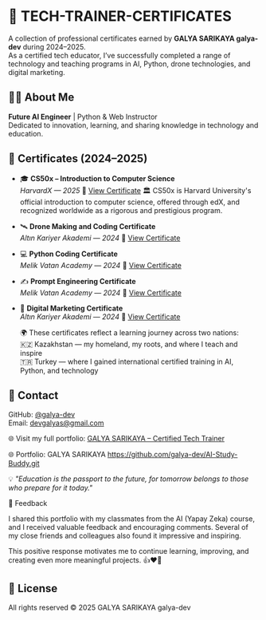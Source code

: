 # 📂 TECH-TRAINER-CERTIFICATES

A collection of professional certificates earned by **GALYA SARIKAYA galya-dev** during 2024–2025.  
As a certified tech educator, I’ve successfully completed a range of technology and teaching programs in AI, Python, drone technologies, and digital marketing.

## 👩‍🏫 About Me

**Future AI Engineer** | Python & Web Instructor  
Dedicated to innovation, learning, and sharing knowledge in technology and education.

## 📜 Certificates (2024–2025)

- 🎓 **CS50x – Introduction to Computer Science**  
  *HarvardX — 2025*
📄 [View Certificate](./CS50x_Certificate.jpg)
🏛️ CS50x is Harvard University's official introduction to computer science, offered through edX, and recognized worldwide as a rigorous and prestigious program.

- 🛰️ **Drone Making and Coding Certificate**  
  *Altın Kariyer Akademi — 2024*
📄 [View Certificate](./DRONE_CERTIFICATE.pdf)

- 💻 **Python Coding Certificate**  
  *Melik Vatan Academy — 2024*
📄 [View Certificate](./PYTHON_certificate.pdf)

- ✍️ **Prompt Engineering Certificate**  
  *Melik Vatan Academy — 2024*
📄 [View Certificate](./PROMPT_certificate.pdf)

- 📱 **Digital Marketing Certificate**  
  *Altın Kariyer Akademi — 2024*
  📄 [View Certificate](./DIJITAL_PAZARLAMA_CERTIFICATE.pdf)
  
  🌍 These certificates reflect a learning journey across two nations:  
🇰🇿 Kazakhstan — my homeland, my roots, and where I teach and inspire  
🇹🇷 Turkey — where I gained international certified training in AI, Python, and technology

## 📩 Contact

GitHub: [@galya-dev](https://github.com/galya-dev)  
Email: devgalyas@gmail.com  

🌐 Visit my full portfolio: [GALYA SARIKAYA – Certified Tech Trainer](https://galya-dev.github.io/TECH-TRAINER-CERTIFICATES/)

🌐 Portfolio: GALYA SARIKAYA  https://github.com/galya-dev/AI-Study-Buddy.git

💡 *"Education is the passport to the future, for tomorrow belongs to those who prepare for it today."*

📝 Feedback

I shared this portfolio with my classmates from the AI (Yapay Zeka) course, and I received valuable feedback and encouraging comments.
Several of my close friends and colleagues also found it impressive and inspiring.

This positive response motivates me to continue learning, improving, and creating even more meaningful projects. 👍❤️🙏

## 📜 License

All rights reserved © 2025 GALYA SARIKAYA galya-dev
